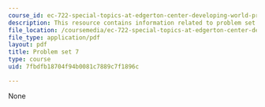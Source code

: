 ```yaml
---
course_id: ec-722-special-topics-at-edgerton-center-developing-world-prosthetics-spring-2010
description: This resource contains information related to problem set 7.
file_location: /coursemedia/ec-722-special-topics-at-edgerton-center-developing-world-prosthetics-spring-2010/7fbdfb18704f94b0081c7889c7f1896c_MITEC_722S10_pset7.pdf
file_type: application/pdf
layout: pdf
title: Problem set 7
type: course
uid: 7fbdfb18704f94b0081c7889c7f1896c

---
```

None